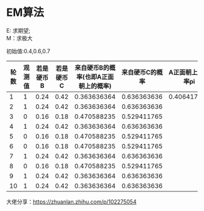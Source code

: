 # EM算法
E: 求期望;  
M：求极大

 初始值:0.4,0.6,0.7


轮数|观测值|若是硬币B|若是硬币C|来自硬币B的概率(也即A正面朝上的概率)|来自硬币C的概率|A正面朝上的概率pi|B正面朝上的概率p|C正面朝上的概率q
---- | ---- | ---- | ---- | ---- | ---- | ---- | ---- | ---- 
1|1|0.24|0.42|0.363636364|0.636363636|0.406417112|0.536842105|0.643243243
2|1|0.24|0.42|0.363636364|0.636363636|
3|0|0.16|0.18|0.470588235|0.529411765|
4|1|0.24|0.42|0.363636364|0.636363636|
5|0|0.16|0.18|0.470588235|0.529411765|
6|0|0.16|0.18|0.470588235|0.529411765|
7|1|0.24|0.42|0.363636364|0.636363636|
8|0|0.16|0.18|0.470588235|0.529411765|
9|1|0.24|0.42|0.363636364|0.636363636|
10|1|0.24|0.42|0.363636364|0.636363636|


大佬分享：https://zhuanlan.zhihu.com/p/102275054
